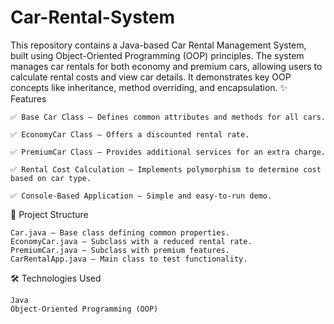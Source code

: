 # Car-Rental-System
This repository contains a Java-based Car Rental Management System, built using Object-Oriented Programming (OOP) principles. The system manages car rentals for both economy and premium cars, allowing users to calculate rental costs and view car details. It demonstrates key OOP concepts like inheritance, method overriding, and encapsulation.
✨ Features

    ✅ Base Car Class – Defines common attributes and methods for all cars.

    ✅ EconomyCar Class – Offers a discounted rental rate.

    ✅ PremiumCar Class – Provides additional services for an extra charge.

    ✅ Rental Cost Calculation – Implements polymorphism to determine cost based on car type.

    ✅ Console-Based Application – Simple and easy-to-run demo.

📂 Project Structure

    Car.java – Base class defining common properties.
    EconomyCar.java – Subclass with a reduced rental rate.
    PremiumCar.java – Subclass with premium features.
    CarRentalApp.java – Main class to test functionality.

🛠 Technologies Used

    Java
    Object-Oriented Programming (OOP)    
